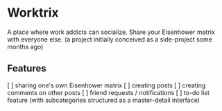 # Worktrix
A place where work addicts can socialize. Share your Eisenhower matrix with everyone else. (a project initially conceived as a side-project some months ago)

## Features

[ ] sharing one's own Eisenhower matrix
[ ] creating posts
[ ] creating comments on other posts
[ ] friend requests / notifications
[ ] to-do list feature (with subcategories structured as a master-detail interface)


